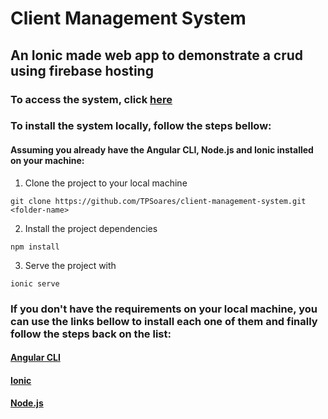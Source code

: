 # Client Management System

## An Ionic made web app to demonstrate a crud using firebase hosting

### To access the system, click [here](https://client-management-system-57e55.web.app/clients)

### To install the system locally, follow the steps bellow:

#### Assuming you already have the Angular CLI, Node.js and Ionic installed on your machine:

1. Clone the project to your local machine
```shel
git clone https://github.com/TPSoares/client-management-system.git <folder-name>
```
2. Install the project dependencies
```shell
npm install
```
3. Serve the project with
```shell
ionic serve
```

### If you don't have the requirements on your local machine, you can use the links bellow to install each one of them and finally follow the steps back on the list:

#### [Angular CLI](https://angular.io/cli)
#### [Ionic](https://ionicframework.com/docs/angular/your-first-app)
#### [Node.js](https://nodejs.org/en/download/)
